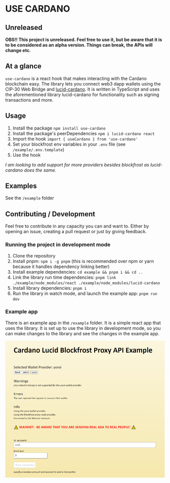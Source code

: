 # USE CARDANO

## Unreleased 

**OBS!! This project is unreleased. Feel free to use it, but be aware that it is to be considered as an alpha version. Things can break, the APIs will change etc.**

## At a glance

`use-cardano` is a react hook that makes interacting with the Cardano blockchain easy. The library lets you connect web3 dapp wallets using the CIP-30 Web Bridge and [lucid-cardano](). It is written in TypeScript and uses the aforementioned library lucid-cardano for functionality such as signing transactions and more.

## Usage

1. Install the package `npm install use-cardano`
1. Install the package's peerDependencies `npm i lucid-cardano react`
1. Import the hook `import { useCardano } from 'use-cardano'`
1. Set your blockfrost env variables in your `.env` file (see `/example/.env.template`)
1. Use the hook

_I am looking to add support for more providers besides blockfrost as lucid-cardano does the same._

## Examples

See the `/example` folder

## Contributing / Development

Feel free to contribute in any capacity you can and want to. Either by opening an issue, creating a pull request or just by giving feedback.

### Running the project in development mode

1. Clone the repository
1. Install pnpm: `npm i -g pnpm` (this is recommended over npm or yarn because it handles dependency linking better)
1. Install example dependencies: `cd example && pnpm i && cd ..`
1. Link the library run time dependencies: `pnpm link ./example/node_modules/react ./example/node_modules/lucid-cardano`
1. Install library dependencies: `pnpm i`
1. Run the library in watch mode, and launch the example app: `pnpm run dev`

### Example app

There is an example app in the `/example` folder. It is a simple react app that uses the library. It is set up to use the library in development mode, so you can make changes to the library and see the changes in the example app.

![Example app](.github/example-app.png)